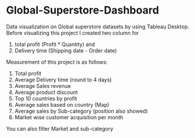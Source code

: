 # Global-Superstore-Dashboard
Data visualization on Global superstore datasets by using Tableau Desktop. Before visualizing this project I created two column for
1. total profit (Profit * Quantity) and
2. Delivery time (Shipping date - Order date)

Measurement of this project is as follows:
1. Total profit
2. Average Delivery time (round to 4 days)
3. Average Sales revenue
4. Average product discount
5. Top 10 countries by profit
6. Average sales based on country (Map)
7. Average sales by Sub-category (position also showed)
8. Market wise customer acquisition per month

You can also filter Market and sub-category

